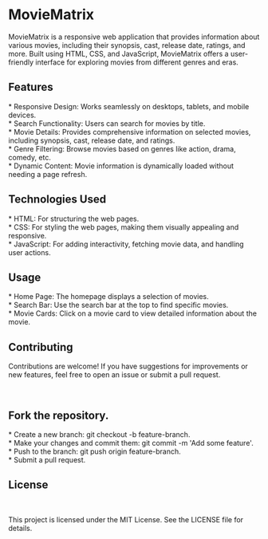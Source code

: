 # MovieMatrix

<p>MovieMatrix is a responsive web application that provides information about various movies, including their synopsis, cast, release date, ratings, and more. Built using HTML, CSS, and JavaScript, MovieMatrix offers a user-friendly interface for exploring movies from different genres and eras.</p>

<h2>Features</h2>
* Responsive Design: Works seamlessly on desktops, tablets, and mobile devices.
<br>
* Search Functionality: Users can search for movies by title.
<br>
* Movie Details: Provides comprehensive information on selected movies, including synopsis, cast, release date, and ratings.
<br>
* Genre Filtering: Browse movies based on genres like action, drama, comedy, etc.
<br>
* Dynamic Content: Movie information is dynamically loaded without needing a page refresh.
<br>
<h2>Technologies Used</h2>
* HTML: For structuring the web pages.
<br>
* CSS: For styling the web pages, making them visually appealing and responsive.
<br>
* JavaScript: For adding interactivity, fetching movie data, and handling user actions.
<br>
<h2>Usage</h2>
* Home Page: The homepage displays a selection of movies.
<br>
* Search Bar: Use the search bar at the top to find specific movies.
<br>
* Movie Cards: Click on a movie card to view detailed information about the movie.
<br>

<h2>Contributing</h2>
<p>Contributions are welcome! If you have suggestions for improvements or new features, feel free to open an issue or submit a pull request.</p>
<br>
<h2>Fork the repository.</h2>
* Create a new branch: git checkout -b feature-branch.
<br>
* Make your changes and commit them: git commit -m 'Add some feature'.
<br>
* Push to the branch: git push origin feature-branch.
<br>
* Submit a pull request.
<br>

<h2>License</h2>
<br>
<p>This project is licensed under the MIT License. See the LICENSE file for details.</p>
